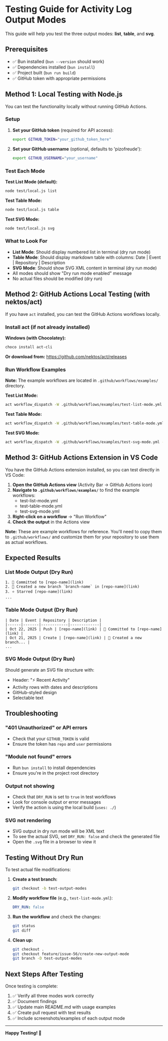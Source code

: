 # Testing Guide for Activity Log Output Modes

This guide will help you test the three output modes: **list**, **table**, and **svg**.

## Prerequisites

- ✅ Bun installed (`bun --version` should work)
- ✅ Dependencies installed (`bun install`)
- ✅ Project built (`bun run build`)
- ✅ GitHub token with appropriate permissions

## Method 1: Local Testing with Node.js

You can test the functionality locally without running GitHub Actions.

### Setup

1. **Set your GitHub token** (required for API access):
   ```bash
   export GITHUB_TOKEN="your_github_token_here"
   ```

2. **Set your GitHub username** (optional, defaults to 'pizofreude'):
   ```bash
   export GITHUB_USERNAME="your_username"
   ```

### Test Each Mode

**Test List Mode (default):**
```bash
node test/local.js list
```

**Test Table Mode:**
```bash
node test/local.js table
```

**Test SVG Mode:**
```bash
node test/local.js svg
```

### What to Look For

- **List Mode**: Should display numbered list in terminal (dry run mode)
- **Table Mode**: Should display markdown table with columns: Date | Event | Repository | Description
- **SVG Mode**: Should show SVG XML content in terminal (dry run mode)
- All modes should show "Dry run mode enabled" message
- No actual files should be modified (dry run)

## Method 2: GitHub Actions Local Testing (with nektos/act)

If you have `act` installed, you can test the GitHub Actions workflows locally.

### Install act (if not already installed)

**Windows (with Chocolatey):**
```bash
choco install act-cli
```

**Or download from:** https://github.com/nektos/act/releases

### Run Workflow Examples

**Note:** The example workflows are located in `.github/workflows/examples/` directory.

**Test List Mode:**
```bash
act workflow_dispatch -W .github/workflows/examples/test-list-mode.yml -s GITHUB_TOKEN="your_token"
```

**Test Table Mode:**
```bash
act workflow_dispatch -W .github/workflows/examples/test-table-mode.yml -s GITHUB_TOKEN="your_token"
```

**Test SVG Mode:**
```bash
act workflow_dispatch -W .github/workflows/examples/test-svg-mode.yml -s GITHUB_TOKEN="your_token"
```

## Method 3: GitHub Actions Extension in VS Code

You have the GitHub Actions extension installed, so you can test directly in VS Code:

1. **Open the GitHub Actions view** (Activity Bar → GitHub Actions icon)
2. **Navigate to `.github/workflows/examples/`** to find the example workflows:
   - test-list-mode.yml
   - test-table-mode.yml
   - test-svg-mode.yml
3. **Right-click on a workflow** → "Run Workflow"
4. **Check the output** in the Actions view

**Note:** These are example workflows for reference. You'll need to copy them to `.github/workflows/` and customize them for your repository to use them as actual workflows.

## Expected Results

### List Mode Output (Dry Run)
```
1. 📝 Committed to [repo-name](link)
2. 🎉 Created a new branch `branch-name` in [repo-name](link)
3. ⭐ Starred [repo-name](link)
...
```

### Table Mode Output (Dry Run)
```
| Date | Event | Repository | Description |
|------|-------|------------|-------------|
| Oct 22, 2025 | Push | [repo-name](link) | 📝 Committed to [repo-name](link) |
| Oct 21, 2025 | Create | [repo-name](link) | 🎉 Created a new branch... |
...
```

### SVG Mode Output (Dry Run)
Should generate an SVG file structure with:
- Header: "⚡ Recent Activity"
- Activity rows with dates and descriptions
- GitHub-styled design
- Selectable text

## Troubleshooting

### "401 Unauthorized" or API errors
- Check that your `GITHUB_TOKEN` is valid
- Ensure the token has `repo` and `user` permissions

### "Module not found" errors
- Run `bun install` to install dependencies
- Ensure you're in the project root directory

### Output not showing
- Check that `DRY_RUN` is set to `true` in test workflows
- Look for console output or error messages
- Verify the action is using the local build (`uses: ./`)

### SVG not rendering
- SVG output in dry run mode will be XML text
- To see the actual SVG, set `DRY_RUN: false` and check the generated file
- Open the `.svg` file in a browser to view it

## Testing Without Dry Run

To test actual file modifications:

1. **Create a test branch:**
   ```bash
   git checkout -b test-output-modes
   ```

2. **Modify workflow file** (e.g., `test-list-mode.yml`):
   ```yaml
   DRY_RUN: false
   ```

3. **Run the workflow** and check the changes:
   ```bash
   git status
   git diff
   ```

4. **Clean up:**
   ```bash
   git checkout .
   git checkout feature/issue-56/create-new-output-mode
   git branch -D test-output-modes
   ```

## Next Steps After Testing

Once testing is complete:
1. ✅ Verify all three modes work correctly
2. ✅ Document findings
3. ✅ Update main README.md with usage examples
4. ✅ Create pull request with test results
5. ✅ Include screenshots/examples of each output mode

---

**Happy Testing! 🚀**
